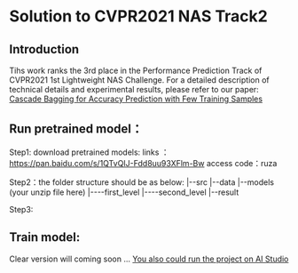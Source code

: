 # Solution to CVPR2021 NAS Track2

## Introduction
Tihs work ranks the 3rd place in the Performance Prediction Track of CVPR2021 1st Lightweight NAS Challenge.
For a detailed description of technical details and experimental results, please refer to our paper:
[Cascade Bagging for Accuracy Prediction with Few Training Samples](https://arxiv.org/)


## Run pretrained model：
Step1: download pretrained models: 
links ：https://pan.baidu.com/s/1QTvQIJ-Fdd8uu93XFlm-Bw 
access code：ruza

Step2：the folder structure should be as below:
|--src
|--data
|--models (your unzip file here)
|----first_level
|----second_level
|--result

Step3:



## Train model:
 Clear version will coming soon ...
 [You also could run the project on AI Studio ](https://aistudio.baidu.com/aistudio/projectdetail/1968445) 
